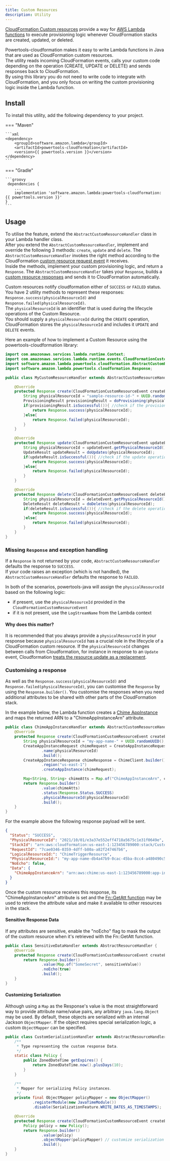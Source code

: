 ```yaml
---
title: Custom Resources 
description: Utility
---
```


[CloudFormation Custom resources](https://docs.aws.amazon.com/AWSCloudFormation/latest/UserGuide/template-custom-resources.html)
provide a way for [AWS Lambda functions](
https://docs.aws.amazon.com/AWSCloudFormation/latest/UserGuide/template-custom-resources-lambda.html) to execute
provisioning logic whenever CloudFormation stacks are created, updated, or deleted. 

Powertools-cloudformation makes it easy to write Lambda functions in Java that are used as CloudFormation custom resources.    
The utility reads incoming CloudFormation events, calls your custom code depending on the operation (CREATE, UPDATE or DELETE) and sends responses back to CloudFormation.  
By using this library you do not need to write code to integrate with CloudFormation, and you only focus on writing the custom provisioning logic inside the Lambda function.

## Install

To install this utility, add the following dependency to your project.

=== "Maven"

    ```xml
    <dependency>
        <groupId>software.amazon.lambda</groupId>
        <artifactId>powertools-cloudformation</artifactId>
        <version>{{ powertools.version }}</version>
    </dependency>
    ```

=== "Gradle"

    ```groovy
     dependencies {
        ...
        implementation 'software.amazon.lambda:powertools-cloudformation:{{ powertools.version }}'
    }
    ```

## Usage

To utilise the feature, extend the `AbstractCustomResourceHandler` class in your Lambda handler class.  
After you extend the `AbstractCustomResourceHandler`, implement and override the following 3 methods: `create`, `update` and `delete`. The `AbstractCustomResourceHandler` invokes the right method according to the CloudFormation [custom resource request event](
https://docs.aws.amazon.com/AWSCloudFormation/latest/UserGuide/crpg-ref-requests.html) it receives.  
Inside the methods, implement your custom provisioning logic, and return a `Response`. The `AbstractCustomResourceHandler` takes your `Response`, builds a
[custom resource responses](https://docs.aws.amazon.com/AWSCloudFormation/latest/UserGuide/crpg-ref-responses.html) and sends it to CloudFormation automatically.  

Custom resources notify cloudformation either of `SUCCESS` or `FAILED` status. You have 2 utility methods to represent these responses: `Response.success(physicalResourceId)` and `Response.failed(physicalResourceId)`.  
The `physicalResourceId` is an identifier that is used during the lifecycle operations of the Custom Resource.  
You should supply a `physicalResourceId` during the `CREATE` operation, CloudFormation stores the `physicalResourceId` and includes it `UPDATE` and `DELETE` events.

Here an example of how to implement a Custom Resource using the powertools-cloudformation library:

```java hl_lines="8 9 10 11"
import com.amazonaws.services.lambda.runtime.Context;
import com.amazonaws.services.lambda.runtime.events.CloudFormationCustomResourceEvent;
import software.amazon.lambda.powertools.cloudformation.AbstractCustomResourceHandler;
import software.amazon.lambda.powertools.cloudformation.Response;

public class MyCustomResourceHandler extends AbstractCustomResourceHandler {

    @Override
    protected Response create(CloudFormationCustomResourceEvent createEvent, Context context) {
        String physicalResourceId = "sample-resource-id-" + UUID.randomUUID(); //Create a unique ID for your resource
        ProvisioningResult provisioningResult = doProvisioning(physicalResourceId);
        if(provisioningResult.isSuccessful()){ //check if the provisioning was successful
            return Response.success(physicalResourceId);
        }else{
            return Response.failed(physicalResourceId);
        }
    }

    @Override
    protected Response update(CloudFormationCustomResourceEvent updateEvent, Context context) {
        String physicalResourceId = updateEvent.getPhysicalResourceId(); //Get the PhysicalResourceId from CloudFormation
        UpdateResult updateResult = doUpdates(physicalResourceId);
        if(updateResult.isSuccessful()){ //check if the update operations were successful
            return Response.success(physicalResourceId);
        }else{
            return Response.failed(physicalResourceId);
        }
    }

    @Override
    protected Response delete(CloudFormationCustomResourceEvent deleteEvent, Context context) {
        String physicalResourceId = deleteEvent.getPhysicalResourceId(); //Get the PhysicalResourceId from CloudFormation
        DeleteResult deleteResult = doDeletes(physicalResourceId);
        if(deleteResult.isSuccessful()){ //check if the delete operations were successful
            return Response.success(physicalResourceId);
        }else{
            return Response.failed(physicalResourceId);
        }
    }
}
```

### Missing `Response` and exception handling

If a `Response` is not returned by your code, `AbstractCustomResourceHandler` defaults the response to `SUCCESS`.  
If your code raises an exception (which is not handled), the `AbstractCustomResourceHandler` defaults the response to `FAILED`.

In both of the scenarios, powertools-java will assign the `physicalResourceId` based on the following logic:
- if present, use the `physicalResourceId` provided in the `CloudFormationCustomResourceEvent`
- if it is not present, use the `LogStreamName` from the Lambda context

#### Why does this matter?

It is recommended that you always provide a `physicalResourceId` in your response because `physicalResourceId` has a crucial role in the lifecycle of a CloudFormation custom resource.
If the `physicalResourceId` changes between calls from Cloudformation, for instance in response to an `Update` event, Cloudformation [treats the resource update as a replacement](https://docs.aws.amazon.com/AWSCloudFormation/latest/UserGuide/aws-resource-cfn-customresource.html).

### Customising a response

As well as the `Response.success(physicalResourceId)` and `Response.failed(physicalResourceId)`, you can customise the `Response` by using the `Response.builder()`.
You customise the responses when you need additional attributes to be shared with other parts of the CloudFormation stack.

In the example below, the Lambda function creates a [Chime AppInstance](https://docs.aws.amazon.com/chime/latest/dg/create-app-instance.html)
and maps the returned ARN to a "ChimeAppInstanceArn" attribute.

```java hl_lines="11 12 13 14"
public class ChimeAppInstanceHandler extends AbstractCustomResourceHandler {
    @Override
    protected Response create(CloudFormationCustomResourceEvent createEvent, Context context) {
        String physicalResourceId = "my-app-name-" + UUID.randomUUID(); //Create a unique ID 
        CreateAppInstanceRequest chimeRequest = CreateAppInstanceRequest.builder()
                .name(physicalResourceId)
                .build();
        CreateAppInstanceResponse chimeResponse = ChimeClient.builder()
                .region("us-east-1")
                .createAppInstance(chimeRequest);

        Map<String, String> chimeAtts = Map.of("ChimeAppInstanceArn", chimeResponse.appInstanceArn());
        return Response.builder()
                .value(chimeAtts)
                .status(Response.Status.SUCCESS)
                .physicalResourceId(physicalResourceId)
                .build();
    }
}
```

For the example above the following response payload will be sent.

```json
{
  "Status": "SUCCESS",
  "PhysicalResourceId": "2021/10/01/e3a37e552eff4718a5675c1e31f0649e",
  "StackId": "arn:aws:cloudformation:us-east-1:123456789000:stack/Custom-stack/59e4d2d0-2fe2-10ec-b00e-124d7c1c5f15",
  "RequestId": "7cae0346-0359-4dff-b80a-a82f247467b6",
  "LogicalResourceId:": "ChimeTriggerResource",
  "PhysicalResourceId:": "my-app-name-db4a47b9-0cac-45ba-8cc4-a480490c5779",
  "NoEcho": false,
  "Data": {
    "ChimeAppInstanceArn": "arn:aws:chime:us-east-1:123456789000:app-instance/150972c2-5490-49a9-8ba7-e7da4257c16a"
  }
}
```

Once the custom resource receives this response, its "ChimeAppInstanceArn" attribute is set and the
[Fn::GetAtt function](
https://docs.aws.amazon.com/AWSCloudFormation/latest/UserGuide/intrinsic-function-reference-getatt.html) may be used to
retrieve the attribute value and make it available to other resources in the stack.

#### Sensitive Response Data

If any attributes are sensitive, enable the "noEcho" flag to mask the output of the custom resource when it's retrieved
with the Fn::GetAtt function.

```java hl_lines="6"
public class SensitiveDataHandler extends AbstractResourceHandler {
    @Override
    protected Response create(CloudFormationCustomResourceEvent createEvent, Context context) {
        return Response.builder()
                .value(Map.of("SomeSecret", sensitiveValue))
                .noEcho(true)
                .build();
    }
}
```

#### Customizing Serialization

Although using a `Map` as the Response's value is the most straightforward way to provide attribute name/value pairs,
any arbitrary `java.lang.Object` may be used. By default, these objects are serialized with an internal Jackson
`ObjectMapper`. If the object requires special serialization logic, a custom `ObjectMapper` can be specified.

```java hl_lines="21 22 23 24"
public class CustomSerializationHandler extends AbstractResourceHandler {
    /**
     * Type representing the custom response Data. 
     */
    static class Policy {
        public ZonedDateTime getExpires() {
            return ZonedDateTime.now().plusDays(10);
        }
    }

    /**
     * Mapper for serializing Policy instances.
     */
    private final ObjectMapper policyMapper = new ObjectMapper()
            .registerModule(new JavaTimeModule())
            .disable(SerializationFeature.WRITE_DATES_AS_TIMESTAMPS);

    @Override
    protected Response create(CloudFormationCustomResourceEvent createEvent, Context context) {
        Policy policy = new Policy();
        return Response.builder()
                .value(policy)
                .objectMapper(policyMapper) // customize serialization
                .build();
    }
}
```
